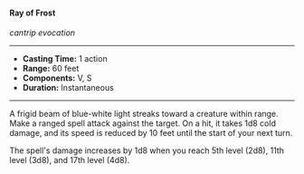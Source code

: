 #### Ray of Frost
*cantrip evocation*
___
- **Casting Time:** 1 action
- **Range:** 60 feet
- **Components:** V, S
- **Duration:** Instantaneous
___
A frigid beam of blue-white light streaks toward a creature within range. Make a ranged spell attack against the target. On a hit, it takes 1d8 cold damage, and its speed is reduced by 10 feet until the start of your next turn.

The spell's damage increases by 1d8 when you reach 5th level (2d8), 11th level (3d8), and 17th level (4d8).